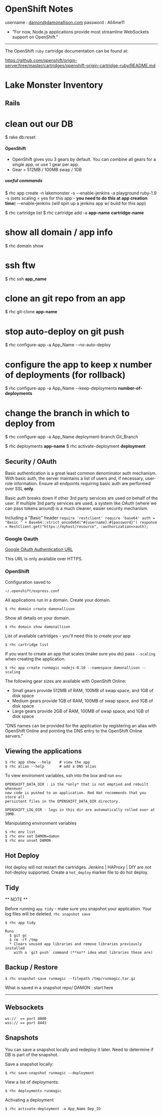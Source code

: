# OpenShift Notes #

username : damon@damonallison.com
password : All4me11

* "For now, Node.js applications provide most streamline WebSockets support on OpenShift."

***

The OpenShift `ruby` cartridge documentation can be found at:

https://github.com/openshift/origin-server/tree/master/cartridges/openshift-origin-cartridge-ruby/README.md



# Lake Monster Inventory #

## Rails ##

# clean out our DB
$ rake db:reset

#### OpenShift ####

* OpenShift gives you 3 gears by default. You can combine all gears for a single
app, or use 1 gear per app.
* Gear = 512MB / 100MB swap / 1GB


##### useful commands #####

$ rhc app create -n lakemonster -s --enable-jenkins -a playground ruby-1.9
-s (sets scaling = yes for this app - **you need to do this at app creation time**)
--enable-jenkins (will spin up a jenkins app w/ build for this app)

$ rhc cartridge list
$ rhc cartridge add -a **app-name** **cartridge-name**

# show all domain / app info
$ rhc domain show

# ssh ftw
$ rhc ssh **app_name**

# clone an git repo from an app
$ rhc git-clone **app-name**

# stop auto-deploy on git push
$ rhc configure-app -a App_Name --no-auto-deploy

# configure the app to keep x number of deployments (for rollback)
$ rhc configure-app -a App_Name --keep-deployments **number-of-deployments**

# change the branch in which to deploy from
$ rhc configure-app -a App_Name deployment-branch Git_Branch

$ rhc deployments **app-name**
$ rhc activate-deployment **deployment**


## Security / OAuth ##

Basic authentication is a great least common denominator auth mechanism. With
basic auth, the server maintains a list of users and, if necessary, user-role
information. Ensure all endpoints requiring basic auth are performed over SSL
**only**.

Basic auth breaks down if other 3rd party services are used on behalf of the
user. If multiple 3rd party services are used, a system like OAuth (where we can
pass tokens around) is a much cleaner, easier security mechanism.


Including a "Basic" header
`
require 'restclient'
require 'base64'
auth = "Basic " + Base64::strict_encode64("#{username}:#{password}")
response = RestClient.get("https://myhost/resource", :authorization=>auth);
`
### Google Oauth ###

[Google OAuth Authentication URL](https://accounts.google.com/o/oauth2/auth)

This URL is only available over HTTPS.




### OpenShift ###

Configuration saved to

    ~/.openshift/express.conf

All applications run in a domain. Create your domain.

    $ rhc domain create damonallison

Show all details on your domain.

    $ rhc domain show damonallison

List of available cartridges - you'll need this to create your app

    $ rhc cartridge list

If you want to create an app that scales (make sure you do) pass `--scaling`
when creating the application.

    $ rhc app create runmagic nodejs-0.10 --namespace damonallison --scaling


The following gear sizes are available with OpenShift Online:
* Small gears provide 512MB of RAM, 100MB of swap space, and 1GB of disk space
* Medium gears provide 1GB of RAM, 100MB of swap space, and 1GB of disk space
* Large gears provide 2GB of RAM, 100MB of swap space, and 1GB of disk space


"DNS names can be provided for the application by registering an alias with
OpenShift Online and pointing the DNS entry to the OpenShift Online servers."


## Viewing the applications ##

    $ rhc app show --help    # view the app
    $ rhc alias --help       # add a DNS alias

To view enviroment variables, ssh into the box and run `env`

    OPENSHIFT_DATA_DIR : is the *only* that is not emptied and rebuilt whenever
    new code is pushed to an application. Red Hat recommends that you store all
    persistent files in the OPENSHIFT_DATA_DIR directory.

    OPENSHIFT_LOG_DIR - logs in this dir are automatically rolled over at 10MB.

Manipulating environment variables

    $ rhc env list
    $ rhc env set DAMON=damon
    $ rhc env unset DAMON


## Hot Deploy ##

Hot deploy will not restart the cartridges. Jenkins | HAProxy | DIY are *not* hot-deploy supported.
Create a `hot_deploy` marker file to do hot deploy.

## Tidy ##

** NOTE **

Before running `app tidy` - make sure you snapshot your application. Your log
files will be deleted.  `rhc snapshot save`

    $ rhc app tidy

    Runs
      $ git gc
      $ rm -rf /tmp
      * Clears unused app libraries and remove libraries previously installed
        with a `git push` command (**no** idea what libraries these are)


## Backup / Restore ##

    $ rhc snapshot-save runmagic --filepath /tmp/runmagic.tar.gz

What is saved in a snapshot
  repo/
  DAMON : start here

* * * * * * * * * * * *

## Websockets ##

    ws://  == port 8000
    wss:// == port 8443

## Snapshots ##

You can save a snapshot locally and redeploy it later. Need to determine if DB
is part of the snapshot.

Save a snapshot locally:

    $ rhc save-snapshot runmagic --deployment

View a list of deployments:

    $ rhc deployments runmagic

Activating a deployment

    $ rhc activate-deployment -a App_Name Dep_ID
